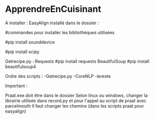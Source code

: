 # ApprendreEnCuisinant

A installer :
EasyAlign installé dans le dossier :

#commandes pour installer les bibliothèques utilisées

#pip install sounddevice

#pip install scipy

Getrecipe.py :
Requests
#pip install requests
BeautifulSoup
#pip install beautifulsoup4

Ordre des scripts : 
-Getrecipe.py
-CoreNLP
-lereste

Important : 

Praat.exe doit être dans le dossier
Selon linux ou windows, changer la librairie utilisée dans record.py et pour l'appel au script de praat avec parcelmouth
Il faut changer les chemins (dans les scripts praat pour easyalign)
